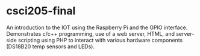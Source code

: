 # csci205-final
An introduction to the IOT using the Raspberry Pi and the GPIO interface. Demonstrates c/c++ programming, use of a web server, HTML, and server-side scripting using PHP to interact with various hardware components (DS18B20 temp sensors and LEDs).
